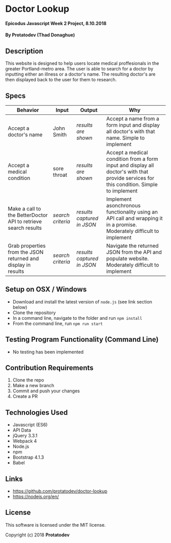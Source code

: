 # Doctor Lookup

#### Epicodus Javascript Week 2 Project, 8.10.2018

#### By Protatodev (Thad Donaghue)

## Description

This website is designed to help users locate medical proffesionals in the greater Portland-metro area. The user is able to search for a doctor by inputting either an illness or a doctor's name. The resulting doctor's are then displayed back to the user for them to research.

## Specs

| Behavior | Input | Output | Why |
|----------|-------|--------|-----|
| Accept a doctor's name | John Smith | *results are shown* | Accept a name from a form input and display all doctor's with that name. Simple to implement |
| Accept a medical condition | sore throat | *results are shown* | Accept a medical condition from a form input and display all doctor's with that provide services for this condition. Simple to implement |
| Make a call to the BetterDoctor API to retrieve search results | *search criteria* | *results captured in JSON* | Implement asonchronous functionality using an API call and wrapping it in a promise. Moderately difficult to implement |
| Grab properties from the JSON returned and display in results | *search criteria* | *results captured in JSON* | Navigate the returned JSON from the API and populate website. Moderately difficult to implement |

## Setup on OSX / Windows

* Download and install the latest version of `node.js` (see link section below)
* Clone the repository
* In a command line, navigate to the folder and run `npm install`
* From the command line, run `npm run start`

## Testing Program Functionality (Command Line)

* No testing has been implemented

## Contribution Requirements

1. Clone the repo
1. Make a new branch
1. Commit and push your changes
1. Create a PR

## Technologies Used

* Javascript (ES6)
* API Data
* jQuery 3.3.1
* Webpack 4
* Node.js 
* npm 
* Bootstrap 4.1.3
* Babel

## Links

* https://github.com/protatodev/doctor-lookup
* https://nodejs.org/en/

## License

This software is licensed under the MIT license.

Copyright (c) 2018 **Protatodev**